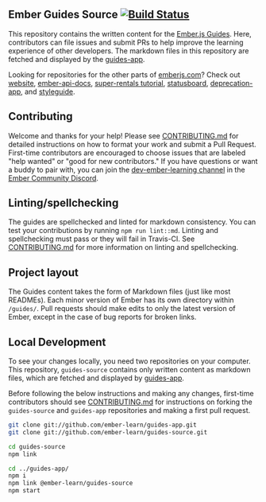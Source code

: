 
## Ember Guides Source [![Build Status](https://travis-ci.org/ember-learn/guides-source.svg?branch=master)](https://travis-ci.org/ember-learn/guides-source)

This repository contains the written content
for the [Ember.js Guides](https://guides.emberjs.com). 
Here, contributors can file issues and submit PRs to 
help improve the learning experience of other developers.
The markdown files in this repository are fetched and
displayed by the [guides-app](https://github.com/ember-learn/guides-app). 

Looking for repositories for the other parts of [emberjs.com](https://emberjs.com)? 
Check out
[website](https://github.com/emberjs/website),
[ember-api-docs](https://github.com/ember-learn/ember-api-docs),
[super-rentals tutorial](https://github.com/ember-learn/super-rentals),
[statusboard](https://github.com/ember-learn/statusboard),
[deprecation-app](https://github.com/ember-learn/deprecation-app),
and [styleguide](https://github.com/ember-learn/ember-styleguide).

## Contributing

Welcome and thanks for your help! Please see [CONTRIBUTING.md](CONTRIBUTING.md)
for detailed instructions on how to format your work and submit a Pull Request.
First-time contributors are encouraged to choose issues that are labeled 
"help wanted" or "good for new contributors." If you have questions or
want a buddy to pair with, you can join the 
[dev-ember-learning channel](https://discordapp.com/channels/480462759797063690/480777444203429888)
in the [Ember Community Discord](https://discordapp.com/invite/zT3asNS).

## Linting/spellchecking

The guides are spellchecked and linted for markdown consistency. You can test your contributions by running `npm run lint::md`. Linting and spellchecking must pass or they will fail in Travis-CI.  See [CONTRIBUTING.md](CONTRIBUTING.md) for more information on linting and spellchecking.

## Project layout

The Guides content takes the form of Markdown files (just like most READMEs).
Each minor version of Ember has its own directory within `/guides/`.
Pull requests should make edits to only the latest version of Ember,
except in the case of bug reports for broken links.

## Local Development
To see your changes locally, you need two repositories on your
computer. This repository, `guides-source` contains only written content
as markdown files, which are fetched and displayed by
[guides-app](https://github.com/ember-learn/guides-app).

Before following the below instructions and making any changes, first-time
contributors should see [CONTRIBUTING.md](CONTRIBUTING.md) for
instructions on forking the `guides-source` and `guides-app`
repositories and making a first pull
request.

```sh
git clone git://github.com/ember-learn/guides-app.git
git clone git://github.com/ember-learn/guides-source.git

cd guides-source
npm link

cd ../guides-app/
npm i
npm link @ember-learn/guides-source
npm start
```
